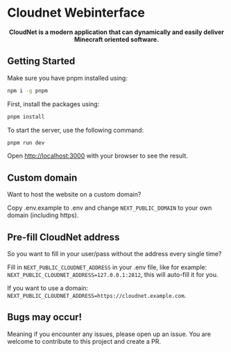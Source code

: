 # Cloudnet Webinterface

<p style="text-align:center;">
    <b>CloudNet is a modern application that can dynamically and easily deliver Minecraft oriented software.</b>
</p>

## Getting Started

Make sure you have pnpm installed using:

```bash
npm i -g pnpm
```


First, install the packages using:

```bash
pnpm install
```

To start the server, use the following command:

```bash
pnpm run dev
```

Open [http://localhost:3000](http://localhost:3000) with your browser to see the result.

## Custom domain

Want to host the website on a custom domain?

Copy .env.example to .env and change `NEXT_PUBLIC_DOMAIN` to your own domain (including https).

## Pre-fill CloudNet address

So you want to fill in your user/pass without the address every single time?

Fill in `NEXT_PUBLIC_CLOUDNET_ADDRESS` in your .env file, like for example: `NEXT_PUBLIC_CLOUDNET_ADDRESS=127.0.0.1:2812`, this will auto-fill it for you.

If you want to use a domain: `NEXT_PUBLIC_CLOUDNET_ADDRESS=https://cloudnet.example.com`.

## Bugs may occur!

Meaning if you encounter any issues, please open up an issue. You are welcome to contribute to this project and create a PR.
